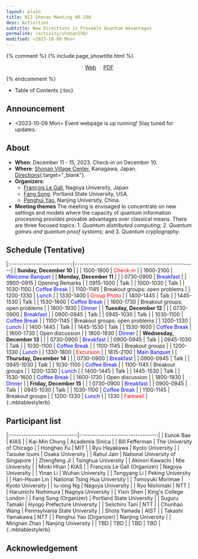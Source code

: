 ```yaml
---
layout: plain
title: NII Shonan Meeting NO.198 
desc: Activities
subtitle: New Directions in Provable Quantum Advantages
permalink: /activity/shonan198/
modified: <2023-10-09 Mon>
---
```


{% comment %}
{% include page_showtitle.html %}
<p style="text-align: center;"><a href="{{base}}/activity/shonan198/">Web</a>  &nbsp; &nbsp; <a href="{{base}}/activity/w17qpdx/qpdxposter.pdf">PDF</a></p> 
{% endcomment %}

* Table of Contents
{:toc}

## Announcement
*  <2023-10-09 Mon> Event webpage is up running! Stay tuned for updates. 

## About
*   **When**: December 11 - 15, 2023. Check-in on December 10. 
*   **Where**: [Shonan Village Center](https://www.shonan-village.co.jp/eng/), Kanagawa, Japan. [Directions](https://www.shonan-village.co.jp/eng/access/){:target="_blank"}. 
*   **Organizers**: 
    * [François Le Gall](http://www.francoislegall.com/), Nagoya University, Japan
    * [Fang Song](http://www.fangsong.info), Portland State
      University, USA.
    * [Penghui Yao](http://penghuiyao.info/), Nanjing University, China. 
*  **Meeting themes** The meeting is envisaged to concentrate on new
   settings and models where the capacity of quantum information
   processing provides provable advantages over classical means. There
   are three focused topics: 1. _Quantum distributed
   computing_; 2. _Quantum games and quantum proof systems_;
   and 3. _Quantum cryptography_.



## Schedule (Tentative)

|:--------------------------:|---------------------------------------------------|
| **Sunday, December 10**    |                                                   |
| 1500-1900                  | <span style="color: red;">Check-in</span>         |
| 1900-2100                  | <span style="color: blue;">Welcome Banquet</span> |
| **Monday, December 11**    |                                                   |
| 0730-0900                  | <span style="color: blue;">Breakfast</span>       |
| 0900-0915                  | Opening Remarks                                   |
| 0915-1000                  | Talk                                              |
| 1000-1030                  | Talk                                              |
| 1030-1100                  | <span style="color: blue;">Coffee Break</span>    |
| 1100-1145                  | Breakout groups: open problems                    |
| 1200-1330                  | <span style="color: blue;">Lunch</span>           |
| 1330-1400                  | <span style="color: red;">Group Photo</span>      |
| 1400-1445                  | Talk                                              |
| 1445-1530                  | Talk                                              |
| 1530-1600                  | <span style="color: blue;">Coffee Break</span>    |
| 1600-1730                  | Breakout groups: open problems                    |
| 1800-1930                  | <span style="color: blue;">Dinner</span>          |
| **Tuesday, December 12**   |                                                   |
| 0730-0900                  | <span style="color: blue;">Breakfast</span>       |
| 0900-0945                  | Talk                                              |
| 0945-1030                  | Talk                                              |
| 1030-1100                  | <span style="color: blue;">Coffee Break</span>    |
| 1100-1145                  | Breakout groups: open problems                    |
| 1200-1330                  | <span style="color: blue;">Lunch</span>           |
| 1400-1445                  | Talk                                              |
| 1445-1530                  | Talk                                              |
| 1530-1600                  | <span style="color: blue;">Coffee Break</span>    |
| 1600-1730                  | Open discussion                                   |
| 1800-1930                  | <span style="color: blue;">Dinner</span>          |
| **Wednesday, December 13** |                                                   |
| 0730-0900                  | <span style="color: blue;">Breakfast</span>       |
| 0900-0945                  | Talk                                              |
| 0945-1030                  | Talk                                              |
| 1030-1100                  | <span style="color: blue;">Coffee Break</span>    |
| 1100-1145                  | Breakout groups                                   |
| 1200-1330                  | <span style="color: blue;">Lunch</span>           |
| 1330-1800                  | <span style="color: red;">Excursion</span>        |
| 1815-2100                  | <span style="color: blue;">Main Banquet</span>    |
| **Thursday, December 14**  |                                                   |
| 0730-0900                  | <span style="color: blue;">Breakfast</span>       |
| 0900-0945                  | Talk                                              |
| 0945-1030                  | Talk                                              |
| 1030-1100                  | <span style="color: blue;">Coffee Break</span>    |
| 1100-1145                  | Breakout groups                                   |
| 1200-1330                  | <span style="color: blue;">Lunch</span>           |
| 1400-1445                  | Talk                                              |
| 1445-1530                  | Talk                                              |
| 1530-1600                  | <span style="color: blue;">Coffee Break</span>    |
| 1600-1730                  | Open discussion                                   |
| 1800-1930                  | <span style="color: blue;">Dinner</span>          |
| **Friday, December 15**    |                                                   |
| 0730-0900                  | <span style="color: blue;">Breakfast</span>       |
| 0900-0945                  | Talk                                              |
| 0945-1030                  | Talk                                              |
| 1030-1100                  | <span style="color: blue;">Coffee Break</span>    |
| 1100-1145                  | Breakout groups                                   |
| 1200-1330                  | <span style="color: blue;">Lunch</span>           |
| 1330                       | <span style="color: red;">Farewell</span>         |
{:.mbtablestylerb}

## Participant list

|:----------------------------:|:--------------------------------:|
| Eunok Bae                    | KIAS                             |
| Kai-Min Chung                | Academia Sinica                  |
| Bill Fefferman               | The University of Chicago        |
| Honghao Fu                   | MIT                              |
| Ryu Hayakawa                 | Kyoto University                 |
| Taisuke Izumi                | Osaka University                 |
| Rahul Jain                   | National University of Singapore |
| Zhengfeng Ji                 | Tsinghua University              |
| Akinori Kawachi              | Mie University                   |
| Minki Hhan                   | KIAS                             |
| François Le Gall (Organizer) | Nagoya University                |
| Yinan Li                     | Wuhan University                 |
| Tongyang Li                  | Peking University                |
| Han-Hsuan Lin                | National Tsing Hua University    |
| Tomoyuki Morimae             | Kyoto University                 |
| Iu-iong Ng                   | Nagoya University                |
| Ryo  Nishimaki               | NTT                              |
| Harumichi Nishimura          | Nagoya University                |
| Yixin Shen                   | King's College London            |
| Fang Song (Organizer)        | Portland State University        |
| Suguru Tamaki                | Hyogo Prefecture University      |
| Seiichiro Tani               | NTT                              |
| Chunhao Wang                 | Pennsylvania State University    |
| Shota Yamada                 | AIST                             |
| Takashi Yamakawa             | NTT                              |
| Penghui Yao (Organizer)      | Nanjing University               |
| Mingnan Zhao                 | Nanjing University               |
| TBD                          | TBD                              |
| TBD                          | TBD                              |
{:.mbtablestylerb}

## Acknowledgement

